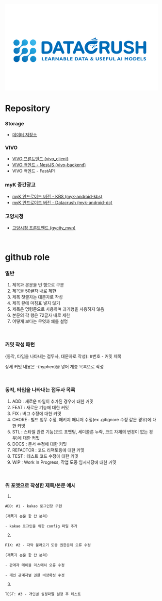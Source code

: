 [<img src="https://github.com/datacrush-ai/.github/blob/main/profile/img/logo.png">](https://datacrush.ai)

# Repository 

### Storage
- [데이터 저장소](https://github.com/datacrush-ai/datacrush-info)

### VIVO
- [VIVO 프론트엔드 (vivo_client)](https://github.com/datacrush-ai/vivo_client)
- [VIVO 백엔드 - NestJS (vivo-backend)](https://github.com/datacrush-ai/vivo-backend)
- VIVO 백엔드 - FastAPI

### myK 중간광고
- [myK 안드로이드 버전 - KBS (myk-android-kbs)](https://https://github.com/datacrush-ai/myk-andorid-kbs)
- [myK 안드로이드 버전 - Datacrush (myk-android-dc)](https://github.com/datacrush-ai/myk-andorid-dc)

### 고양시청
- [고양시청 프론트엔드 (gycity_mvn)](https://github.com/datacrush-ai/gycity_mvn)

<br>

# github role

### 일반

1. 제목과 본문을 빈 행으로 구분
2. 제목을 50글자 내로 제한
3. 제목 첫글자는 대문자로 작성
4. 제목 끝에 마침표 넣지 않기
5. 제목은 명령문으로 사용하며 과거형을 사용하지 않음
6. 본문의 각 행은 72글자 내로 제한
7. 어떻게 보다는 무엇과 왜를 설명

 
<br>

### 커밋 작성 패턴

{동작, 타입을 나타내는 접두사, 대문자로 작성}: #번호 - 커밋 제목

상세 커밋 내용은 -(hyphen)을 넣어 계층 목록으로 작성

<br>

### 동작, 타입을 나타내는 접두사 목록

1. ADD : 새로운 파일이 추가된 경우에 대한 커밋
2. FEAT : 새로운 기능에 대한 커밋
3. FIX : 버그 수정에 대한 커밋
4. CHORE : 빌드 업무 수정, 패키지 매니저 수정(ex .gitignore 수정 같은 경우)에 대한 커밋
5. STL : 스타일 관련 기능(코드 포맷팅, 세미콜론 누락, 코드 자체의 변경이 없는 경우)에 대한 커밋
6. DOCS : 문서 수정에 대한 커밋
7. REFACTOR :  코드 리팩토링에 대한 커밋
8. TEST : 테스트 코드 수정에 대한 커밋
9. WIP : Work In Progress, 작업 도중 임시저장에 대한 커밋

 
<br>

### 위 포맷으로 작성한 제목/본문 예시

1. 
```text
ADD: #1 - kakao 로그인창 구현

(제목과 본문 한 칸 분리)

- kakao 로그인을 위한 config 파일 추가
```

2. 
```text
FIX: #2 - 자막 불러오기 도중 권한문제 오류 수정

(제목과 본문 한 칸 분리)

- 관계자 테이블 미스매치 오류 수정

- 개인 관계자별 권한 비정확성 수정
```

3.
```text
TEST: #3 - 개인별 설정파일 설정 후 테스트 
```